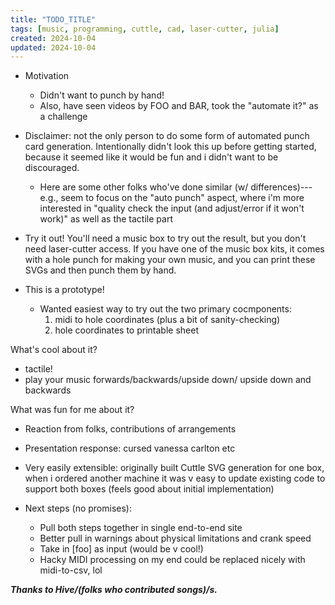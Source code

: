 ```yaml
---
title: "TODO_TITLE"
tags: [music, programming, cuttle, cad, laser-cutter, julia]
created: 2024-10-04
updated: 2024-10-04
---
```


- Motivation
    - Didn't want to punch by hand! 
    - Also, have seen videos by FOO and BAR, took the "automate it?" as a challenge
    
- Disclaimer: not the only person to do some form of automated punch card generation. Intentionally didn't look this up before getting started, because it seemed like it would be fun and i didn't want to be discouraged.
    - Here are some other folks who've done similar (w/ differences)---e.g., seem to focus on the "auto punch" aspect, where i'm more interested in "quality check the input (and adjust/error if it won't work)" as well as the tactile part 

- Try it out! You'll need a music box to try out the result, but you don't need laser-cutter access. If you have one of the music box kits, it comes with a hole punch for making your own music, and you can print these SVGs and then punch them by hand.

- This is a prototype!
    - Wanted easiest way to try out the two primary cocmponents: 
        1. midi to hole coordinates (plus a bit of sanity-checking)
        2. hole coordinates to printable sheet 

What's cool about it?
- tactile!
- play your music forwards/backwards/upside down/ upside down and backwards

What was fun for me about it?
- Reaction from folks, contributions of arrangements
- Presentation response: cursed vanessa carlton etc
- Very easily extensible: originally built Cuttle SVG generation for one box, when i ordered another machine it was v easy to update existing code to support both boxes (feels good about initial implementation)


- Next steps (no promises):
  - Pull both steps together in single end-to-end site
  - Better pull in warnings about physical limitations and crank speed 
  - Take in [foo] as input (would be v cool!)
  - Hacky MIDI processing on my end could be replaced nicely with midi-to-csv, lol



***Thanks to Hive/(folks who contributed songs)/s.***
